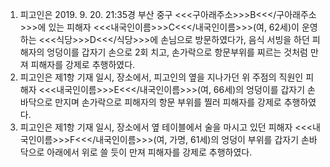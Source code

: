 1. 피고인은 2019. 9. 20. 21:35경 부산 중구 <<<구아래주소>>>B<<</구아래주소>>>에 있는 피해자 <<<내국인이름>>>C<<</내국인이름>>>(여, 62세)이 운영하는 <<<식당>>>D<<</식당>>>에 손님으로 방문하였다가, 음식 서빙을 하던 피해자의 엉덩이를 갑자기 손으로 2회 치고, 손가락으로 항문부위를 찌르는 것처럼 만져 피해자를 강제로 추행하였다.
2. 피고인은 제1항 기재 일시, 장소에서, 피고인의 옆을 지나가던 위 주점의 직원인 피해자 <<<내국인이름>>>E<<</내국인이름>>>(여, 66세)의 엉덩이를 갑자기 손바닥으로 만지며 손가락으로 피해자의 항문 부위를 찔러 피해자를 강제로 추행하였다.
3. 피고인은 제1항 기재 일시, 장소에서 옆 테이블에서 술을 마시고 있던 피해자 <<<내국인이름>>>F<<</내국인이름>>>(여, 가명, 61세)의 엉덩이 부위를 갑자기 손바닥으로 아래에서 위로 쓸 듯이 만져 피해자를 강제로 추행하였다.
